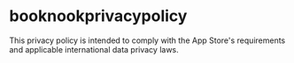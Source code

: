 # booknookprivacypolicy
This privacy policy is intended to comply with the App Store's requirements and applicable international data privacy laws.
